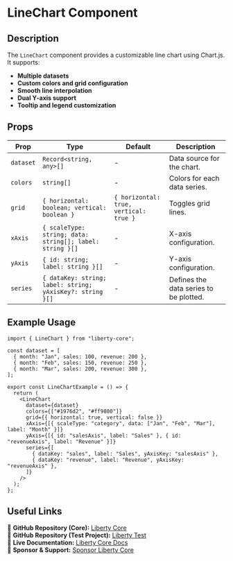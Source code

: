 # LineChart Component

## Description
The `LineChart` component provides a customizable line chart using Chart.js. It supports:
- **Multiple datasets**
- **Custom colors and grid configuration**
- **Smooth line interpolation**
- **Dual Y-axis support**
- **Tooltip and legend customization**

## Props
| Prop        | Type                         | Default | Description |
|------------|------------------------------|---------|-------------|
| `dataset`  | `Record<string, any>[]`      | -       | Data source for the chart. |
| `colors`   | `string[]`                 | -       | Colors for each data series. |
| `grid`     | `{ horizontal: boolean; vertical: boolean }` | `{ horizontal: true, vertical: true }` | Toggles grid lines. |
| `xAxis`    | `{ scaleType: string; data: string[]; label: string }[]` | - | X-axis configuration. |
| `yAxis`    | `{ id: string; label: string }[]`       | -       | Y-axis configuration. |
| `series`   | `{ dataKey: string; label: string; yAxisKey?: string }[]` | - | Defines the data series to be plotted. |

## Example Usage
```tsx
import { LineChart } from "liberty-core";

const dataset = [
  { month: "Jan", sales: 100, revenue: 200 },
  { month: "Feb", sales: 150, revenue: 250 },
  { month: "Mar", sales: 200, revenue: 300 },
];

export const LineChartExample = () => {
  return (
    <LineChart
      dataset={dataset}
      colors={["#1976d2", "#ff9800"]}
      grid={{ horizontal: true, vertical: false }}
      xAxis={[{ scaleType: "category", data: ["Jan", "Feb", "Mar"], label: "Month" }]}
      yAxis={[{ id: "salesAxis", label: "Sales" }, { id: "revenueAxis", label: "Revenue" }]}
      series={[
        { dataKey: "sales", label: "Sales", yAxisKey: "salesAxis" },
        { dataKey: "revenue", label: "Revenue", yAxisKey: "revenueAxis" },
      ]}
    />
  );
};
```

## Useful Links
🔗 **GitHub Repository (Core):** [Liberty Core](https://github.com/fblettner/liberty-core/)  
🔗 **GitHub Repository (Test Project):** [Liberty Test](https://github.com/fblettner/liberty-test/)  
📖 **Live Documentation:** [Liberty Core Docs](https://docs.nomana-it.fr/liberty-core/)  
💖 **Sponsor & Support:** [Sponsor Liberty Core](https://github.com/sponsors/fblettner) 